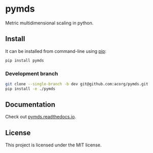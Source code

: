 # pymds

Metric multidimensional scaling in python.

## Install

It can be installed from command-line using
[pip](https://pypi.python.org/pypi/pip):

```bash
pip install pymds
```

### Development branch

```bash
git clone --single-branch -b dev git@github.com:acorg/pymds.git
pip install -e ./pymds
```

## Documentation

Check out [pymds.readthedocs.io](https://pymds.readthedocs.io).

## License

This project is licensed under the MIT license.
